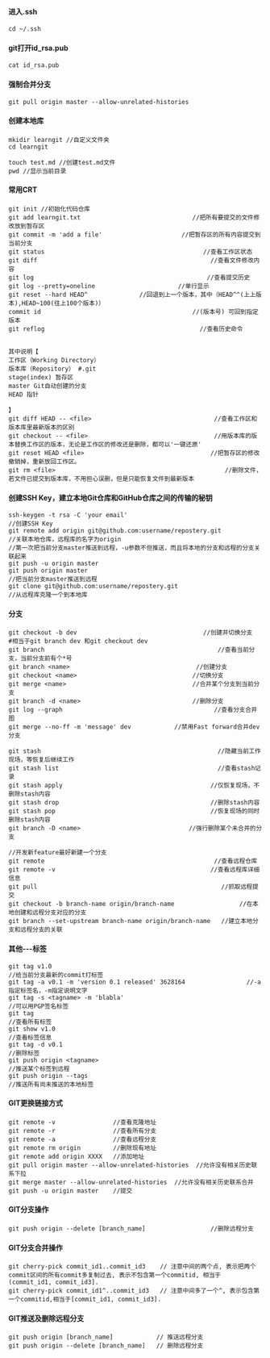 #### 进入.ssh
    cd ~/.ssh

#### git打开id_rsa.pub
    cat id_rsa.pub

#### 强制合并分支
    git pull origin master --allow-unrelated-histories

#### 创建本地库
    mkidir learngit //自定义文件夹
    cd learngit

    touch test.md //创建test.md文件
    pwd //显示当前目录

#### 常用CRT
    git init //初始化代码仓库
    git add learngit.txt                               //把所有要提交的文件修改放到暂存区
    git commit -m 'add a file'                      //把暂存区的所有内容提交到当前分支
    git status                                            //查看工作区状态
    git diff                                                //查看文件修改内容
    git log                                                //查看提交历史
    git log --pretty=oneline                       //单行显示
    git reset --hard HEAD^　　　　　　　　 //回退到上一个版本，其中（HEAD^^(上上版本),HEAD~100(往上100个版本)）
    commit id                                          //(版本号) 可回到指定版本
    git reflog                                           //查看历史命令


    其中说明【
    工作区（Working Directory）
    版本库（Repository） #.git
    stage(index) 暂存区
    master Git自动创建的分支
    HEAD 指针

    】
    git diff HEAD -- <file>                                  //查看工作区和版本库里最新版本的区别
    git checkout -- <file>                                   //用版本库的版本替换工作区的版本，无论是工作区的修改还是删除，都可以'一键还原'
    git reset HEAD <file>                                   //把暂存区的修改撤销掉，重新放回工作区。
    git rm <file>                                               //删除文件，若文件已提交到版本库，不用担心误删，但是只能恢复文件到最新版本

#### 创建SSH Key，建立本地Git仓库和GitHub仓库之间的传输的秘钥
    ssh-keygen -t rsa -C 'your email'                                                    //创建SSH Key
    git remote add origin git@github.com:username/repostery.git          //关联本地仓库，远程库的名字为origin
    //第一次把当前分支master推送到远程，-u参数不但推送，而且将本地的分支和远程的分支关联起来
    git push -u origin master
    git push origin master                                                                  //把当前分支master推送到远程
    git clone git@github.com:username/repostery.git                            //从远程库克隆一个到本地库

#### 分支
    git checkout -b dev                                   //创建并切换分支
    #相当于git branch dev 和git checkout dev
    git branch                                                //查看当前分支，当前分支前有个*号
    git branch <name>                                   //创建分支
    git checkout <name>                                //切换分支
    git merge <name>                                   //合并某个分支到当前分支
    git branch -d <name>                               //删除分支
    git log --graph                                          //查看分支合并图
    git merge --no-ff -m 'message' dev            //禁用Fast forward合并dev分支

    git stash                                                 //隐藏当前工作现场，等恢复后继续工作
    git stash list                                            //查看stash记录
    git stash apply                                         //仅恢复现场，不删除stash内容
    git stash drop                                          //删除stash内容
    git stash pop                                           //恢复现场的同时删除stash内容
    git branch -D <name>                              //强行删除某个未合并的分支

    //开发新feature最好新建一个分支
    git remote                                               //查看远程仓库
    git remote -v                                           //查看远程库详细信息
    git pull                                                   //抓取远程提交
    git checkout -b branch-name origin/branch-name                  //在本地创建和远程分支对应的分支
    git branch --set-upstream branch-name origin/branch-name   //建立本地分支和远程分支的关联

#### 其他---标签
    git tag v1.0                                                                      //给当前分支最新的commit打标签
    git tag -a v0.1 -m 'version 0.1 released' 3628164                 //-a指定标签名，-m指定说明文字
    git tag -s <tagname> -m 'blabla'                                        //可以用PGP签名标签
    git tag                                                                             //查看所有标签
    git show v1.0                                                                   //查看标签信息
    git tag -d v0.1                                                                 //删除标签
    git push origin <tagname>                                               //推送某个标签到远程
    git push origin --tags                                                       //推送所有尚未推送的本地标签

#### GIT更换链接方式
    git remote -v                //查看克隆地址
    git remote -r                //查看所有分支
    git remote -a                //查看远程分支
    git remote rm origin         //删除现有地址
    git remote add origin XXXX   //添加地址
    git pull origin master --allow-unrelated-histories  //允许没有相关历史联系下拉
    git merge master --allow-unrelated-histories  //允许没有相关历史联系合并
    git push -u origin master    //提交
    
#### GIT分支操作
    git push origin --delete [branch_name]                  //删除远程分支

#### GIT分支合并操作
    git cherry-pick commit_id1..commit_id3    // 注意中间的两个点, 表示把两个commit区间的所有commit多复制过去, 表示不包含第一个commitid, 相当于(commit_id1, commit_id3].
    git cherry-pick commit_id1^..commit_id3   // 注意中间多了一个^, 表示包含第一个commitid,相当于[commit_id1, commit_id3].

#### GIT推送及删除远程分支
    git push origin [branch_name]            // 推送远程分支
    git push origin --delete [branch_name]   // 删除远程分支